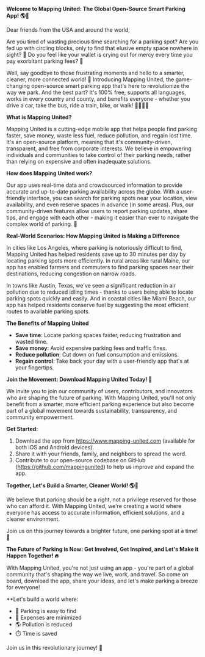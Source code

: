 **Welcome to Mapping United: The Global Open-Source Smart Parking App! 🌎🚗**

Dear friends from the USA and around the world,

Are you tired of wasting precious time searching for a parking spot? Are you fed up with circling blocks, only to find that elusive empty space nowhere in sight? 🤯 Do you feel like your wallet is crying out for mercy every time you pay exorbitant parking fees? 💸

Well, say goodbye to those frustrating moments and hello to a smarter, cleaner, more connected world! 🌟 Introducing Mapping United, the game-changing open-source smart parking app that's here to revolutionize the way we park. And the best part? It's 100% free, supports all languages, works in every country and county, and benefits everyone - whether you drive a car, take the bus, ride a train, bike, or walk! 🚴‍♀️🚌🚂

**What is Mapping United?**

Mapping United is a cutting-edge mobile app that helps people find parking faster, save money, waste less fuel, reduce pollution, and regain lost time. It's an open-source platform, meaning that it's community-driven, transparent, and free from corporate interests. We believe in empowering individuals and communities to take control of their parking needs, rather than relying on expensive and often inadequate solutions.

**How does Mapping United work?**

Our app uses real-time data and crowdsourced information to provide accurate and up-to-date parking availability across the globe. With a user-friendly interface, you can search for parking spots near your location, view availability, and even reserve spaces in advance (in some areas). Plus, our community-driven features allow users to report parking updates, share tips, and engage with each other - making it easier than ever to navigate the complex world of parking. 🌈

**Real-World Scenarios: How Mapping United is Making a Difference**

In cities like Los Angeles, where parking is notoriously difficult to find, Mapping United has helped residents save up to 30 minutes per day by locating parking spots more efficiently. In rural areas like rural Maine, our app has enabled farmers and commuters to find parking spaces near their destinations, reducing congestion on narrow roads.

In towns like Austin, Texas, we've seen a significant reduction in air pollution due to reduced idling times - thanks to users being able to locate parking spots quickly and easily. And in coastal cities like Miami Beach, our app has helped residents conserve fuel by suggesting the most efficient routes to available parking spots.

**The Benefits of Mapping United**

* **Save time**: Locate parking spaces faster, reducing frustration and wasted time.
* **Save money**: Avoid expensive parking fees and traffic fines.
* **Reduce pollution**: Cut down on fuel consumption and emissions.
* **Regain control**: Take back your day with a user-friendly app that's at your fingertips.

**Join the Movement: Download Mapping United Today! 📲**

We invite you to join our community of users, contributors, and innovators who are shaping the future of parking. With Mapping United, you'll not only benefit from a smarter, more efficient parking experience but also become part of a global movement towards sustainability, transparency, and community empowerment.

**Get Started:**

1. Download the app from https://www.mapping-united.com (available for both iOS and Android devices).
2. Share it with your friends, family, and neighbors to spread the word.
3. Contribute to our open-source codebase on GitHub (https://github.com/mappingunited) to help us improve and expand the app.

**Together, Let's Build a Smarter, Cleaner World! 🌎💚**

We believe that parking should be a right, not a privilege reserved for those who can afford it. With Mapping United, we're creating a world where everyone has access to accurate information, efficient solutions, and a cleaner environment.

Join us on this journey towards a brighter future, one parking spot at a time! 🌟

**The Future of Parking is Now: Get Involved, Get Inspired, and Let's Make it Happen Together! 🔥**

With Mapping United, you're not just using an app - you're part of a global community that's shaping the way we live, work, and travel. So come on board, download the app, share your ideas, and let's make parking a breeze for everyone!

**Let's build a world where:

* 🚗 Parking is easy to find
* 💸 Expenses are minimized
* 🌎 Pollution is reduced
* ⏱️ Time is saved

Join us in this revolutionary journey! 💪